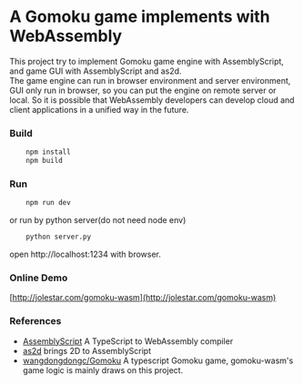 # A Gomoku game implements with WebAssembly

This project try to implement Gomoku game engine with AssemblyScript, and game GUI with AssemblyScript and as2d.</br>
The game engine can run in browser environment and server environment, GUI only run in browser, so you can put the engine on remote server or local.
So it is possible that WebAssembly developers can develop cloud and client applications in a unified way in the future.


### Build

```bash
    npm install
    npm build
```

### Run

```bash
    npm run dev
```

or run by python server(do not need node env)

```bash
    python server.py
```

open http://localhost:1234 with browser.

### Online Demo

[http://jolestar.com/gomoku-wasm](http://jolestar.com/gomoku-wasm)

### References

* [AssemblyScript](https://github.com/AssemblyScript/assemblyscript) A TypeScript to WebAssembly compiler
* [as2d](https://github.com/as2d/as2d) brings 2D to AssemblyScript
* [wangdongdongc/Gomoku](https://github.com/wangdongdongc/Gomoku) A typescript Gomoku game, gomoku-wasm's game logic is mainly draws on this project.


